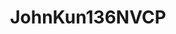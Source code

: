 ---
title: JohnKun136NVCP
github: https://github.com/JohnKun136NVCP
mode: dark
transition: 1s
score: 70.6
archetype:
- Anime
- GIF
- Stats and Metrics
---